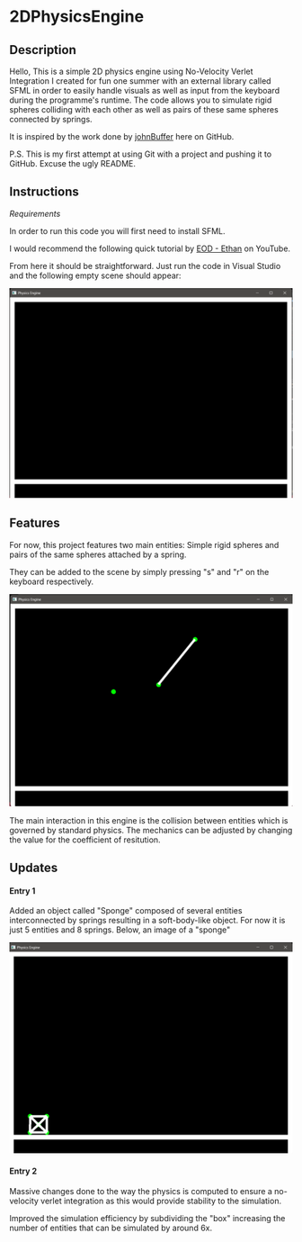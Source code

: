 # 2DPhysicsEngine

## Description
Hello, This is a simple 2D physics engine using No-Velocity Verlet Integration I created for fun one summer with an external library called SFML in order to easily handle visuals as well as input from the keyboard during the programme's runtime. The code allows you to simulate rigid spheres colliding with each other as well as pairs of these same spheres connected by springs.

It is inspired by the work done by [johnBuffer](https://github.com/johnBuffer/VerletSFML) here on GitHub.

P.S. This is my first attempt at using Git with a project and pushing it to GitHub. Excuse the ugly README.

## Instructions
*Requirements*

In order to run this code you will first need to install SFML.

I would recommend the following quick tutorial by [EOD - Ethan](https://www.youtube.com/watch?v=lFzpkvrscs4) on YouTube. 

From here it should be straightforward. Just run the code in Visual Studio and the following empty scene should appear:

![Image of an empty scene](/README%20images/EmptyScene.png)

## Features

For now, this project features two main entities: Simple rigid spheres and pairs of the same spheres attached by a spring.

They can be added to the scene by simply pressing "s" and "r" on the keyboard respectively.

![Image of a scene with a sphere and a spring in it](/README%20images/sphereWithSpringScene.png)

The main interaction in this engine is the collision between entities which is governed by standard physics. The mechanics can be adjusted by changing the value for the coefficient of resitution.

## Updates

#### Entry 1

Added an object called "Sponge" composed of several entities interconnected by springs resulting in a soft-body-like object. For now it is just 5 entities and 8 springs. Below, an image of a "sponge"

![Image of a sponge](/README%20images/spongeEmptyScene.png)

#### Entry 2

Massive changes done to the way the physics is computed to ensure a no-velocity verlet integration as this would provide stability to the simulation.

Improved the simulation efficiency by subdividing the "box" increasing the number of entities that can be simulated by around 6x. 